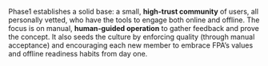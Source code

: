 Phase1 establishes a solid base: a small, **high-trust community** of users, all personally vetted, who have the tools to engage both online and offline. The focus is on manual, **human-guided operation** to gather feedback and prove the concept. It also seeds the culture by enforcing quality (through manual acceptance) and encouraging each new member to embrace FPA’s values and offline readiness habits from day one.